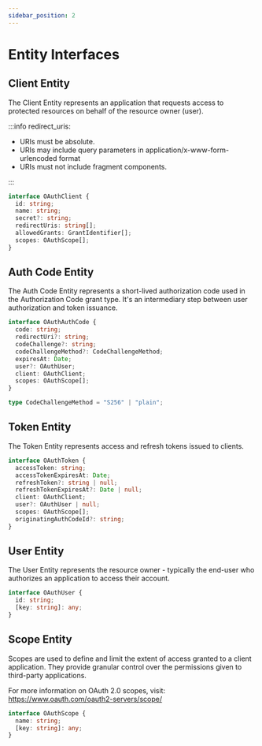 ```yaml
---
sidebar_position: 2
---
```


# Entity Interfaces

## Client Entity

The Client Entity represents an application that requests access to protected resources on behalf of the resource owner (user).

:::info redirect_uris:

- URIs must be absolute.
- URIs may include query parameters in application/x-www-form-urlencoded format
- URIs must not include fragment components.

:::

```ts
interface OAuthClient {
  id: string;
  name: string;
  secret?: string;
  redirectUris: string[];
  allowedGrants: GrantIdentifier[];
  scopes: OAuthScope[];
}
```

## Auth Code Entity

The Auth Code Entity represents a short-lived authorization code used in the Authorization Code grant type. It's an intermediary step between user authorization and token issuance.

```ts
interface OAuthAuthCode {
  code: string;
  redirectUri?: string;
  codeChallenge?: string;
  codeChallengeMethod?: CodeChallengeMethod;
  expiresAt: Date;
  user?: OAuthUser;
  client: OAuthClient;
  scopes: OAuthScope[];
}

type CodeChallengeMethod = "S256" | "plain";
```

## Token Entity

The Token Entity represents access and refresh tokens issued to clients.

```ts
interface OAuthToken {
  accessToken: string;
  accessTokenExpiresAt: Date;
  refreshToken?: string | null;
  refreshTokenExpiresAt?: Date | null;
  client: OAuthClient;
  user?: OAuthUser | null;
  scopes: OAuthScope[];
  originatingAuthCodeId?: string;
}
```

## User Entity

The User Entity represents the resource owner - typically the end-user who authorizes an application to access their account.

```ts
interface OAuthUser {
  id: string;
  [key: string]: any;
}
```

## Scope Entity

Scopes are used to define and limit the extent of access granted to a client application. They provide granular control over the permissions given to third-party applications.

For more information on OAuth 2.0 scopes, visit: https://www.oauth.com/oauth2-servers/scope/

```ts
interface OAuthScope {
  name: string;
  [key: string]: any;
}
```
